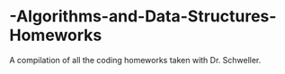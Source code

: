 # -Algorithms-and-Data-Structures-Homeworks
A compilation of all the coding homeworks taken with Dr. Schweller.
